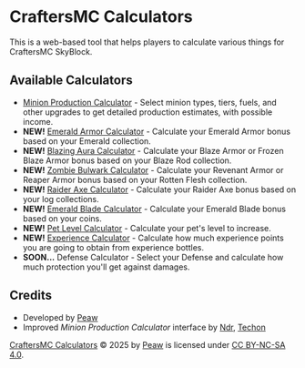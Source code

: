 # CraftersMC Calculators
This is a web-based tool that helps players to calculate various things for CraftersMC SkyBlock.

## Available Calculators
- [Minion Production Calculator](https://peawies.github.io/CraftersMC-Calculators/calculators/minionProduction/minionProduction.html) - Select minion types, tiers, fuels, and other upgrades to get detailed production estimates, with possible income.
- **NEW!** [Emerald Armor Calculator](https://peawies.github.io/CraftersMC-Calculators/calculators/emeraldArmor.html) - Calculate your Emerald Armor bonus based on your Emerald collection.
- **NEW!** [Blazing Aura Calculator](https://peawies.github.io/CraftersMC-Calculators/calculators/blazingAura.html) - Calculate your Blaze Armor or Frozen Blaze Armor bonus based on your Blaze Rod collection.
- **NEW!** [Zombie Bulwark Calculator](https://peawies.github.io/CraftersMC-Calculators/calculators/zombieBulwark.html) - Calculate your Revenant Armor or Reaper Armor bonus based on your Rotten Flesh collection.
- **NEW!** [Raider Axe Calculator](https://peawies.github.io/CraftersMC-Calculators/calculators/raiderAxe.html) - Calculate your Raider Axe bonus based on your log collections.
- **NEW!** [Emerald Blade Calculator](https://peawies.github.io/CraftersMC-Calculators/calculators/emeraldBlade.html) - Calculate your Emerald Blade bonus based on your coins.
- **NEW!** [Pet Level Calculator](https://peawies.github.io/CraftersMC-Calculators/calculators/petLevel.html) - Calculate your pet's level to increase.
- **NEW!** [Experience Calculator](https://peawies.github.io/CraftersMC-Calculators/calculators/experience.html) - Calculate how much experience points you are going to obtain from experience bottles.
- **SOON...** Defense Calculator - Select your Defense and calculate how much protection you'll get against damages.

## Credits
- Developed by [Peaw](https://github.com/Peawies)
- Improved *Minion Production Calculator* interface by [Ndr](https://github.com/notndricim), [Techon](https://github.com/TechonVS)

[CraftersMC Calculators](https://github.com/Peawies/CraftersMC-Calculators) © 2025 by [Peaw](https://github.com/Peawies) is licensed under [CC BY-NC-SA 4.0](https://creativecommons.org/licenses/by-nc-sa/4.0/?ref=chooser-v1).
